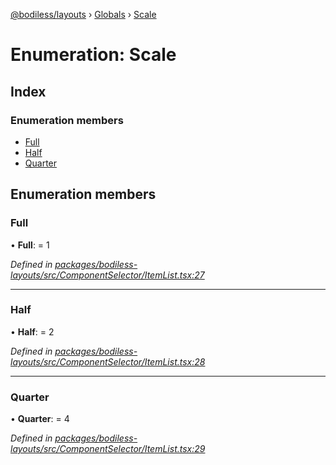 [@bodiless/layouts](../README.md) › [Globals](../globals.md) › [Scale](scale.md)

# Enumeration: Scale

## Index

### Enumeration members

* [Full](scale.md#full)
* [Half](scale.md#half)
* [Quarter](scale.md#quarter)

## Enumeration members

###  Full

• **Full**: = 1

*Defined in [packages/bodiless-layouts/src/ComponentSelector/ItemList.tsx:27](https://github.com/johnsonandjohnson/Bodiless-JS/blob/f8782b4b/packages/bodiless-layouts/src/ComponentSelector/ItemList.tsx#L27)*

___

###  Half

• **Half**: = 2

*Defined in [packages/bodiless-layouts/src/ComponentSelector/ItemList.tsx:28](https://github.com/johnsonandjohnson/Bodiless-JS/blob/f8782b4b/packages/bodiless-layouts/src/ComponentSelector/ItemList.tsx#L28)*

___

###  Quarter

• **Quarter**: = 4

*Defined in [packages/bodiless-layouts/src/ComponentSelector/ItemList.tsx:29](https://github.com/johnsonandjohnson/Bodiless-JS/blob/f8782b4b/packages/bodiless-layouts/src/ComponentSelector/ItemList.tsx#L29)*
